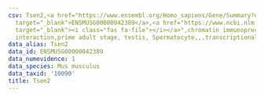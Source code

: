 ```yaml
---
csv: Tsen2,<a href="https://www.ensembl.org/Homo_sapiens/Gene/Summary?db=core;g=ENSMUSG00000042389"
  target="_blank">ENSMUSG00000042389</a>,<a href="https://www.ncbi.nlm.nih.gov/pubmed/25450459"
  target="_blank"><i class="fas fa-file"></i></a>",chromatin immunoprecipitation assay,direct
  interaction,prime adult stage, testis, Spermatocyte,,,transcriptional regulation,
data_alias: Tsen2
data_id: ENSMUSG00000042389
data_numevidence: 1
data_species: Mus musculus
data_taxid: '10090'
title: Tsen2
---
```

